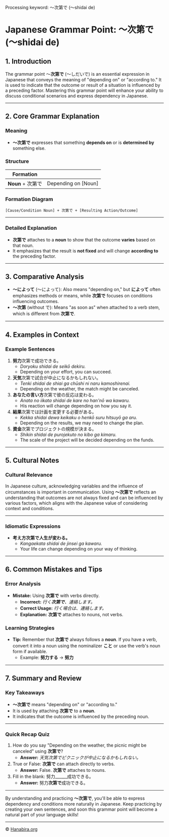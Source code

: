 Processing keyword: ～次第で (〜shidai de)
# Japanese Grammar Point: ～次第で (〜shidai de)

## 1. Introduction
The grammar point ～**次第で** (〜しだいで) is an essential expression in Japanese that conveys the meaning of "depending on" or "according to." It is used to indicate that the outcome or result of a situation is influenced by a preceding factor. Mastering this grammar point will enhance your ability to discuss conditional scenarios and express dependency in Japanese.

---
## 2. Core Grammar Explanation
### Meaning
- **～次第で** expresses that something **depends on** or is **determined by** something else.
### Structure
| **Formation**        |                             |
| -------------------- | --------------------------- |
| **Noun** + 次第で     | Depending on [Noun]         |
### Formation Diagram
```
[Cause/Condition Noun] + 次第で + [Resulting Action/Outcome]
```
---
### Detailed Explanation
- **次第で** attaches to a **noun** to show that the outcome **varies** based on that noun.
- It emphasizes that the result is **not fixed** and will change **according to** the preceding factor.
---
## 3. Comparative Analysis
- **～によって** (〜によって): Also means "depending on," but **によって** often emphasizes methods or means, while **次第で** focuses on conditions influencing outcomes.
- **～次第** (without で): Means "as soon as" when attached to a verb stem, which is different from **次第で**.
---
## 4. Examples in Context
### Example Sentences
1. **努力**次第で成功できる。
   - *Doryoku shidai de seikō dekiru.*
   - Depending on your effort, you can succeed.
2. **天気**次第で試合が中止になるかもしれない。
   - *Tenki shidai de shiai ga chūshi ni naru kamoshirenai.*
   - Depending on the weather, the match might be canceled.
3. **あなたの言い方**次第で彼の反応は変わる。
   - *Anata no iikata shidai de kare no han'nō wa kawaru.*
   - His reaction will change depending on how you say it.
4. **結果**次第では計画を変更する必要がある。
   - *Kekka shidai dewa keikaku o henkō suru hitsuyō ga aru.*
   - Depending on the results, we may need to change the plan.
5. **資金**次第でプロジェクトの規模が決まる。
   - *Shikin shidai de purojekuto no kibo ga kimaru.*
   - The scale of the project will be decided depending on the funds.
---
## 5. Cultural Notes
### Cultural Relevance
In Japanese culture, acknowledging variables and the influence of circumstances is important in communication. Using **～次第で** reflects an understanding that outcomes are not always fixed and can be influenced by various factors, which aligns with the Japanese value of considering context and conditions.

---
### Idiomatic Expressions
- **考え方次第で人生が変わる。**
  - *Kangaekata shidai de jinsei ga kawaru.*
  - Your life can change depending on your way of thinking.
---
## 6. Common Mistakes and Tips
### Error Analysis
- **Mistake:** Using **次第で** with verbs directly.
  - **Incorrect:** *行く**次第で**、連絡します。*
  - **Correct Usage:** *行く場合は、連絡します。*
  - **Explanation:** **次第で** attaches to nouns, not verbs.
### Learning Strategies
- **Tip:** Remember that **次第で** always follows a **noun**. If you have a verb, convert it into a noun using the nominalizer **こと** or use the verb's noun form if available.
  - Example: **努力する** → **努力**
---
## 7. Summary and Review
### Key Takeaways
- **～次第で** means "depending on" or "according to."
- It is used by attaching **次第で** to a **noun**.
- It indicates that the outcome is influenced by the preceding noun.
---
### Quick Recap Quiz
1. How do you say "Depending on the weather, the picnic might be canceled" using **次第で**?
   - **Answer:** *天気次第でピクニックが中止になるかもしれない。*
2. True or False: **次第で** can attach directly to verbs.
   - **Answer:** False. **次第で** attaches to nouns.
3. Fill in the blank: 努力______成功できる。
   - **Answer:** 努力**次第で**成功できる。
---
By understanding and practicing **～次第で**, you'll be able to express dependency and conditions more naturally in Japanese. Keep practicing by creating your own sentences, and soon this grammar point will become a natural part of your language skills!


---

© [Hanabira.org](https://hanabira.org)
